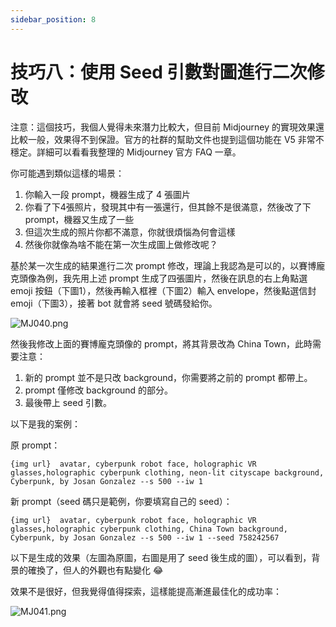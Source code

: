 ```yaml
---
sidebar_position: 8
---
```

# 技巧八：使用 Seed 引數對圖進行二次修改

注意：這個技巧，我個人覺得未來潛力比較大，但目前 Midjourney 的實現效果還比較一般，效果得不到保證。官方的社群的幫助文件也提到這個功能在 V5 非常不穩定。詳細可以看看我整理的 Midjourney 官方 FAQ 一章。

你可能遇到類似這樣的場景：

1. 你輸入一段 prompt，機器生成了 4 張圖片
2. 你看了下4張照片，發現其中有一張還行，但其餘不是很滿意，然後改了下 prompt，機器又生成了一些
3. 但這次生成的照片你都不滿意，你就很煩惱為何會這樣
4. 然後你就像為啥不能在第一次生成圖上做修改呢？

基於某一次生成的結果進行二次 prompt 修改，理論上我認為是可以的，以賽博龐克頭像為例，我先用上述 prompt 生成了四張圖片，然後在訊息的右上角點選 emoji 按鈕（下圖1），然後再輸入框裡（下圖2）輸入 envelope，然後點選信封 emoji（下圖3），接著 bot 就會將 seed 號碼發給你。

![MJ040.png](https://res.craft.do/user/full/d845172f-becd-4255-bf79-d722098b2d83/doc/15EA26B6-9B49-4076-B8D8-DFE53ABD52C8/A81C7114-3DD6-4EB3-A4BA-FBB1A68713CC_2/MybA70bYUjrlgsScqvQUbkdVbbftxkf40OPdtEHsGdkz/MJ040.png)

然後我修改上面的賽博龐克頭像的 prompt，將其背景改為 China Town，此時需要注意：

1. 新的 prompt 並不是只改 background，你需要將之前的 prompt 都帶上。
2. prompt 僅修改 background 的部分。
3. 最後帶上 seed 引數。

以下是我的案例：

原 prompt：

```other
{img url}  avatar, cyberpunk robot face, holographic VR glasses,holographic cyberpunk clothing, neon-lit cityscape background, Cyberpunk, by Josan Gonzalez --s 500 --iw 1
```

新 prompt（seed 碼只是範例，你要填寫自己的 seed）：

```other
{img url}  avatar, cyberpunk robot face, holographic VR glasses,holographic cyberpunk clothing, China Town background, Cyberpunk, by Josan Gonzalez --s 500 --iw 1 --seed 758242567
```

以下是生成的效果（左圖為原圖，右圖是用了 seed 後生成的圖），可以看到，背景的確換了，但人的外觀也有點變化 😂

效果不是很好，但我覺得值得探索，這樣能提高漸進最佳化的成功率：

![MJ041.png](https://res.craft.do/user/full/d845172f-becd-4255-bf79-d722098b2d83/doc/15EA26B6-9B49-4076-B8D8-DFE53ABD52C8/56857A8C-7F46-4631-BEAA-696EE75C3A4E_2/FLBeKQqjyzfqEIyRyHUon4bg0JOXdteAPE7TgjsrZ60z/MJ041.png)

